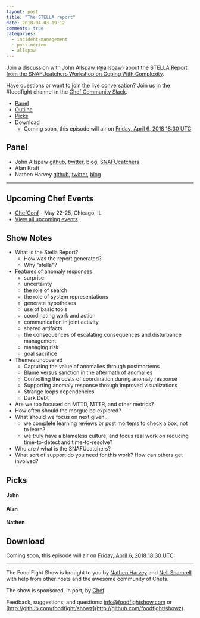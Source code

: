 ```yaml
---
layout: post
title: "The STELLA report"
date: 2018-04-03 19:12
comments: true
categories:
  - incident-management
  - post-mortem
  - allspaw
---
```


Join a discussion with John Allspaw ([@allspaw](https://twitter.com/allspaw)) about the [STELLA Report from the SNAFUcatchers Workshop on Coping With Complexity](http://stella.report/).

Have questions or want to join the live conversation?  Join us in the \#foodfight channel in the [Chef Community Slack](http://community-slack.chef.io/).

* [Panel](/2018/04/stella-report.html#panel)
* [Outline](/2018/04/stella-report.html#outline)
* [Picks](/2018/04/stella-report.html#picks)
* Download
  * Coming soon, this episode will air on [Friday, April 6, 2018 18:30 UTC](http://everytimezone.com/#2018-4-6,390,cn3)

Panel<a name="panel"></a>
-----

* John Allspaw [github](https://github.com/jallspaw), [twitter](https://twitter.com/allspaw), [blog](https://medium.com/@allspaw/), [SNAFUcatchers](https://www.snafucatchers.com/)
* Alan Kraft
* Nathen Harvey [github](http://github.com/nathenharvey), [twitter](http://twitter.com/nathenharvey), [blog](http://nathenharvey.com)

-------

## Upcoming Chef Events

* [ChefConf](https://chefconf.chef.io/) - May 22-25, Chicago, IL
* [View all upcoming events](https://events.chef.io/)

<!-- more -->

## Show Notes

* What is the Stella Report?
  * How was the report generated?
  * Why "stella"?
* Features of anomaly responses
  * surprise
  * uncertainty
  * the role of search
  * the role of system representations
  * generate hypotheses
  * use of basic tools
  * coordinating work and action
  * communication in joint activity
  * shared artifacts
  * the consequences of escalating consequences and disturbance management
  * managing risk
  * goal sacrifice
* Themes uncovered
  * Capturing the value of anomalies through postmortems
  * Blame versus sanction in the aftermath of anomalies
  * Controlling the costs of coordination during anomaly response
  * Supporting anomaly response through improved visualizations
  * Strange loops dependencies
  * Dark Debt
* Are we too focused on MTTD, MTTR, and other metrics?
* How often should the morgue be explored?
* What should we focus on next given...
  * we complete learning reviews or post mortems to check a box, not to learn?
  * we truly have a blameless culture, and focus real work on reducing time-to-detect and time-to-resolve?
* Who are / what is the SNAFUcatchers?
* What sort of support do you need for this work?  How can others get involved?


Picks<a name="picks"></a>
-----

#### John

#### Alan

#### Nathen


Download
--------

Coming soon, this episode will air on [Friday, April 6, 2018 18:30 UTC](http://everytimezone.com/#2018-4-6,390,cn3)

<hr />

The Food Fight Show is brought to you by [Nathen Harvey](https://twitter.com/nathenharvey) and [Nell Shamrell](https://twitter.com/nellshamrell) with help from other hosts and the awesome community of Chefs.

The show is sponsored, in part, by [Chef](http://www.chef.io).

Feedback, suggestions, and questions:  [info@foodfightshow.com](mailto:info@foodfightshow.com) or  [http://github.com/foodfight/showz](http://github.com/foodfight/showz).

